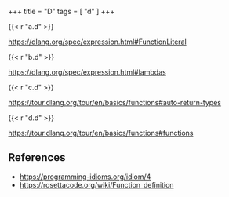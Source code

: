 +++
title = "D"
tags = [ "d" ]
+++

{{< r "a.d" >}}

<https://dlang.org/spec/expression.html#FunctionLiteral>

{{< r "b.d" >}}

<https://dlang.org/spec/expression.html#lambdas>

{{< r "c.d" >}}

<https://tour.dlang.org/tour/en/basics/functions#auto-return-types>

{{< r "d.d" >}}

<https://tour.dlang.org/tour/en/basics/functions#functions>

## References

- <https://programming-idioms.org/idiom/4>
- <https://rosettacode.org/wiki/Function_definition>
